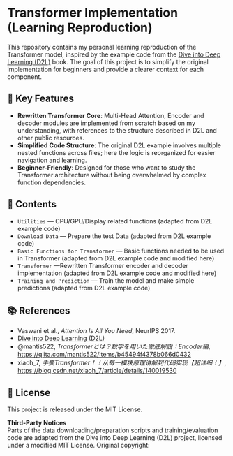 # Transformer Implementation (Learning Reproduction)

This repository contains my personal learning reproduction of the Transformer model,
inspired by the example code from the [Dive into Deep Learning (D2L)](https://github.com/d2l-ai/d2l-en) book.
The goal of this project is to simplify the original implementation for beginners
and provide a clearer context for each component.

## 📌 Key Features
- **Rewritten Transformer Core**: Multi-Head Attention, Encoder and decoder modules are implemented from scratch
  based on my understanding, with references to the structure described in D2L and other
  public resources.
- **Simplified Code Structure**: The original D2L example involves multiple nested
  functions across files; here the logic is reorganized for easier navigation and learning.
- **Beginner-Friendly**: Designed for those who want to study the Transformer architecture
  without being overwhelmed by complex function dependencies.

## 🚀 Contents
- `Utilities` — CPU/GPU/Display related functions (adapted from D2L example code)
- `Download Data` — Prepare the test Data (adapted from D2L example code)
- `Basic Functions for Transformer` — Basic functions needed to be used in Transformer (adapted from D2L example code and modified here)
- `Transformer` —Rewritten Transformer encoder and decoder implementation (adapted from D2L example code and modified here)
- `Training and Prediction` — Train the model and make simple predictions (adapted from D2L example code)

## 📚 References
- Vaswani et al., *Attention Is All You Need*, NeurIPS 2017.
- [Dive into Deep Learning (D2L)](https://github.com/d2l-ai/d2l-en)
- @mantis522, *Transformerとは？数学を用いた徹底解説：Encoder編*, https://qiita.com/mantis522/items/b45494f4378b066d0432
- xiaoh_7, *手撕Transformer！！从每一模块原理讲解到代码实现【超详细！】*, https://blog.csdn.net/xiaoh_7/article/details/140019530

## 📝 License
This project is released under the MIT License.

**Third-Party Notices**  
Parts of the data downloading/preparation scripts and training/evaluation code are
adapted from the Dive into Deep Learning (D2L) project, licensed under a modified MIT License.
Original copyright:

